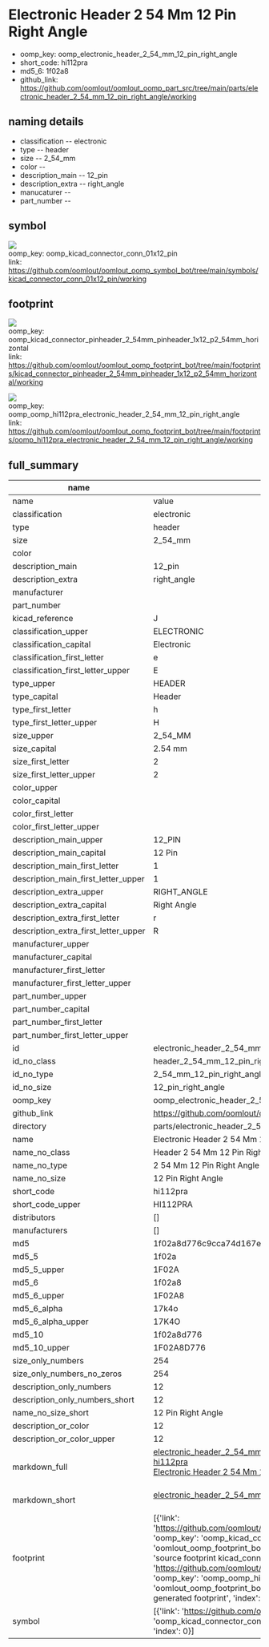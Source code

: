 # Electronic Header 2 54 Mm 12 Pin Right Angle

  
* oomp_key: oomp_electronic_header_2_54_mm_12_pin_right_angle 
* short_code: hi112pra
* md5_6: 1f02a8  
* github_link: https://github.com/oomlout/oomlout_oomp_part_src/tree/main/parts/electronic_header_2_54_mm_12_pin_right_angle/working  
## naming details
* classification -- electronic
* type -- header
* size -- 2_54_mm
* color -- 
* description_main -- 12_pin
* description_extra -- right_angle
* manucaturer -- 
* part_number -- 



## symbol

![](symbol/{index}/working/working_600.png)  
oomp_key: oomp_kicad_connector_conn_01x12_pin  
link: https://github.com/oomlout/oomlout_oomp_symbol_bot/tree/main/symbols/kicad_connector_conn_01x12_pin/working  

## footprint

![](footprint/{index}/working/working_600.png)  
oomp_key: oomp_kicad_connector_pinheader_2_54mm_pinheader_1x12_p2_54mm_horizontal  
link: https://github.com/oomlout/oomlout_oomp_footprint_bot/tree/main/footprints/kicad_connector_pinheader_2_54mm_pinheader_1x12_p2_54mm_horizontal/working  

![](footprint/{index}/working/working_600.png)  
oomp_key: oomp_oomp_hi112pra_electronic_header_2_54_mm_12_pin_right_angle  
link: https://github.com/oomlout/oomlout_oomp_footprint_bot/tree/main/footprints/oomp_hi112pra_electronic_header_2_54_mm_12_pin_right_angle/working  

## full_summary
| name | value | 
| --- | --- | 
| name | value | 
| classification | electronic | 
| type | header | 
| size | 2_54_mm | 
| color |  | 
| description_main | 12_pin | 
| description_extra | right_angle | 
| manufacturer |  | 
| part_number |  | 
| kicad_reference | J | 
| classification_upper | ELECTRONIC | 
| classification_capital | Electronic | 
| classification_first_letter | e | 
| classification_first_letter_upper | E | 
| type_upper | HEADER | 
| type_capital | Header | 
| type_first_letter | h | 
| type_first_letter_upper | H | 
| size_upper | 2_54_MM | 
| size_capital | 2.54 mm | 
| size_first_letter | 2 | 
| size_first_letter_upper | 2 | 
| color_upper |  | 
| color_capital |  | 
| color_first_letter |  | 
| color_first_letter_upper |  | 
| description_main_upper | 12_PIN | 
| description_main_capital | 12 Pin | 
| description_main_first_letter | 1 | 
| description_main_first_letter_upper | 1 | 
| description_extra_upper | RIGHT_ANGLE | 
| description_extra_capital | Right Angle | 
| description_extra_first_letter | r | 
| description_extra_first_letter_upper | R | 
| manufacturer_upper |  | 
| manufacturer_capital |  | 
| manufacturer_first_letter |  | 
| manufacturer_first_letter_upper |  | 
| part_number_upper |  | 
| part_number_capital |  | 
| part_number_first_letter |  | 
| part_number_first_letter_upper |  | 
| id | electronic_header_2_54_mm_12_pin_right_angle | 
| id_no_class | header_2_54_mm_12_pin_right_angle | 
| id_no_type | 2_54_mm_12_pin_right_angle | 
| id_no_size | 12_pin_right_angle | 
| oomp_key | oomp_electronic_header_2_54_mm_12_pin_right_angle | 
| github_link | https://github.com/oomlout/oomlout_oomp_part_src/tree/main/parts/electronic_header_2_54_mm_12_pin_right_angle/working | 
| directory | parts/electronic_header_2_54_mm_12_pin_right_angle | 
| name | Electronic Header 2 54 Mm 12 Pin Right Angle | 
| name_no_class | Header 2 54 Mm 12 Pin Right Angle | 
| name_no_type | 2 54 Mm 12 Pin Right Angle | 
| name_no_size | 12 Pin Right Angle | 
| short_code | hi112pra | 
| short_code_upper | HI112PRA | 
| distributors | [] | 
| manufacturers | [] | 
| md5 | 1f02a8d776c9cca74d167ec49dcc4103 | 
| md5_5 | 1f02a | 
| md5_5_upper | 1F02A | 
| md5_6 | 1f02a8 | 
| md5_6_upper | 1F02A8 | 
| md5_6_alpha | 17k4o | 
| md5_6_alpha_upper | 17K4O | 
| md5_10 | 1f02a8d776 | 
| md5_10_upper | 1F02A8D776 | 
| size_only_numbers | 254 | 
| size_only_numbers_no_zeros | 254 | 
| description_only_numbers | 12 | 
| description_only_numbers_short | 12 | 
| name_no_size_short | 12 Pin Right Angle | 
| description_or_color | 12 | 
| description_or_color_upper | 12 | 
| markdown_full | [electronic_header_2_54_mm_12_pin_right_angle](https://github.com/oomlout/oomlout_oomp_part_src/tree/main/parts/electronic_header_2_54_mm_12_pin_right_angle/working)<br>[hi112pra](https://github.com/oomlout/oomlout_oomp_part_src/tree/main/parts/electronic_header_2_54_mm_12_pin_right_angle/working)<br>[Electronic Header 2 54 Mm 12 Pin Right Angle](https://github.com/oomlout/oomlout_oomp_part_src/tree/main/parts/electronic_header_2_54_mm_12_pin_right_angle/working)<br><br> | 
| markdown_short | [electronic_header_2_54_mm_12_pin_right_angle](https://github.com/oomlout/oomlout_oomp_part_src/tree/main/parts/electronic_header_2_54_mm_12_pin_right_angle/working)<br><br> | 
| footprint | [{'link': 'https://github.com/oomlout/oomlout_oomp_footprint_bot/tree/main/foootprntss/kicad_connector_pinheader_2_54mm_pinheader_1x12_p2_54mm_horizontal', 'oomp_key': 'oomp_kicad_connector_pinheader_2_54mm_pinheader_1x12_p2_54mm_horizontal', 'directory': 'oomlout_oomp_footprint_bot/footprints/kicad_connector_pinheader_2_54mm_pinheader_1x12_p2_54mm_horizontal//working/working.kicad_mod', 'note': 'source footprint kicad_connector_pinheader_2_54mm_pinheader_1x12_p2_54mm_horizontal', 'index': 0}, {'link': 'https://github.com/oomlout/oomlout_oomp_footprint_bot/tree/main/foootprntss/oomp_hi112pra_electronic_header_2_54_mm_12_pin_right_angle', 'oomp_key': 'oomp_oomp_hi112pra_electronic_header_2_54_mm_12_pin_right_angle', 'directory': 'oomlout_oomp_footprint_bot/footprints/oomp_hi112pra_electronic_header_2_54_mm_12_pin_right_angle//working/working.kicad_mod', 'note': 'oomp generated footprint', 'index': 1}] | 
| symbol | [{'link': 'https://github.com/oomlout/oomlout_oomp_symbol_bot/tree/main/symbols/kicad_connector_conn_01x12_pin', 'oomp_key': 'oomp_kicad_connector_conn_01x12_pin', 'directory': 'oomlout_oomp_symbol_bot/symbols/kicad_connector_conn_01x12_pin//working/working.kicad_sym', 'index': 0}] | 
